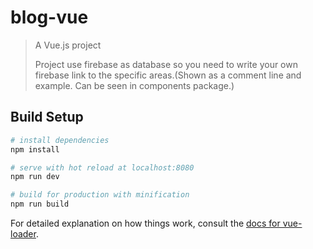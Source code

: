 # blog-vue

> A Vue.js project
> 
> Project use firebase as database so you need to write your own firebase link to the specific areas.(Shown as a comment line and example. Can be seen in components package.)

## Build Setup

``` bash
# install dependencies
npm install

# serve with hot reload at localhost:8080
npm run dev

# build for production with minification
npm run build
```

For detailed explanation on how things work, consult the [docs for vue-loader](http://vuejs.github.io/vue-loader).
